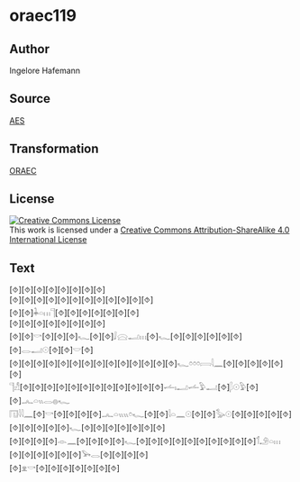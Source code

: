 # oraec119

## Author

Ingelore Hafemann

## Source

[AES](https://github.com/simondschweitzer/aes)

## Transformation

[ORAEC](https://oraec.github.io/)

## License

<a rel="license" href="http://creativecommons.org/licenses/by-sa/4.0/"><img alt="Creative Commons License" style="border-width:0" src="https://i.creativecommons.org/l/by-sa/4.0/88x31.png" /></a><br />This work is licensed under a <a rel="license" href="http://creativecommons.org/licenses/by-sa/4.0/">Creative Commons Attribution-ShareAlike 4.0 International License</a>

## Text

[⯑][⯑][⯑][⯑][⯑][⯑][⯑][⯑]<br>
[⯑][⯑][⯑][⯑][⯑][⯑][⯑][⯑][⯑][⯑][⯑][⯑]<br>
[⯑][⯑]𓇓𓏏𓏥𓊹[⯑][⯑][⯑][⯑][⯑][⯑][⯑]<br>
[⯑][⯑][⯑][⯑][⯑][⯑][⯑][⯑]<br>
[⯑][⯑]𓎡[⯑][⯑][⯑]𓆑[⯑][⯑]𓄙𓈍𓂝𓏥[⯑]𓆑[⯑][⯑][⯑][⯑][⯑][⯑][⯑]𓂋𓂝𓇳[⯑][⯑]𓎟[⯑]<br>
[⯑][⯑][⯑][⯑][⯑][⯑][⯑][⯑][⯑][⯑][⯑][⯑][⯑][⯑]𓆑𓏌𓏌𓏌𓇯𓇋𓈖[⯑][⯑][⯑][⯑][⯑][⯑]<br>
𓊹𓀭[⯑][⯑][⯑][⯑][⯑][⯑][⯑][⯑][⯑][⯑][⯑][⯑]𓌡𓏤𓂝𓌡𓅱𓂝[⯑]𓆄𓇳𓅱[⯑][⯑]𓂜𓏏𓏭𓂋𓐍𓆑<br>
𓉔𓇋𓇋𓈖[⯑]𓎡[⯑][⯑][⯑][⯑]𓂜𓏏𓏭𓏭𓏌𓆑[⯑][⯑]𓇋𓏏𓈖𓇳[⯑][⯑]𓅭𓇳[⯑][⯑][⯑][⯑][⯑][⯑][⯑][⯑][⯑][⯑]𓆑[⯑][⯑][⯑][⯑][⯑][⯑][⯑]<br>
[⯑][⯑][⯑][⯑]𓁹𓈖[⯑][⯑][⯑][⯑]𓆑[⯑][⯑][⯑][⯑][⯑][⯑][⯑][⯑][⯑][⯑]𓄊𓄂𓏏𓏥<br>
[⯑][⯑][⯑][⯑][⯑][⯑]𓅨𓂋[⯑][⯑][⯑][⯑]<br>
[⯑]𓁷𓎡[⯑][⯑][⯑][⯑][⯑][⯑][⯑]<br>
